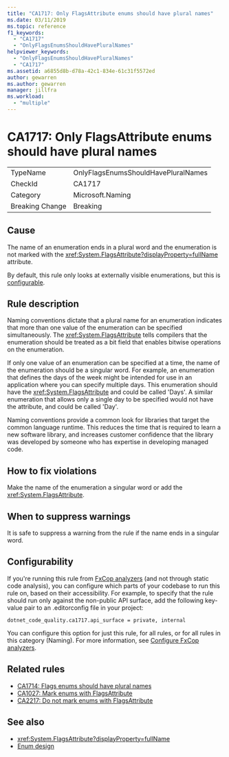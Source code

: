 ```yaml
---
title: "CA1717: Only FlagsAttribute enums should have plural names"
ms.date: 03/11/2019
ms.topic: reference
f1_keywords:
  - "CA1717"
  - "OnlyFlagsEnumsShouldHavePluralNames"
helpviewer_keywords:
  - "OnlyFlagsEnumsShouldHavePluralNames"
  - "CA1717"
ms.assetid: a6855d8b-d78a-42c1-834e-61c31f5572ed
author: gewarren
ms.author: gewarren
manager: jillfra
ms.workload:
  - "multiple"
---
```

# CA1717: Only FlagsAttribute enums should have plural names

|||
|-|-|
|TypeName|OnlyFlagsEnumsShouldHavePluralNames|
|CheckId|CA1717|
|Category|Microsoft.Naming|
|Breaking Change|Breaking|

## Cause

The name of an enumeration ends in a plural word and the enumeration is not marked with the <xref:System.FlagsAttribute?displayProperty=fullName> attribute.

By default, this rule only looks at externally visible enumerations, but this is [configurable](#configurability).

## Rule description

Naming conventions dictate that a plural name for an enumeration indicates that more than one value of the enumeration can be specified simultaneously. The <xref:System.FlagsAttribute> tells compilers that the enumeration should be treated as a bit field that enables bitwise operations on the enumeration.

If only one value of an enumeration can be specified at a time, the name of the enumeration should be a singular word. For example, an enumeration that defines the days of the week might be intended for use in an application where you can specify multiple days. This enumeration should have the <xref:System.FlagsAttribute> and could be called 'Days'. A similar enumeration that allows only a single day to be specified would not have the attribute, and could be called 'Day'.

Naming conventions provide a common look for libraries that target the common language runtime. This reduces the time that is required to learn a new software library, and increases customer confidence that the library was developed by someone who has expertise in developing managed code.

## How to fix violations

Make the name of the enumeration a singular word or add the <xref:System.FlagsAttribute>.

## When to suppress warnings

It is safe to suppress a warning from the rule if the name ends in a singular word.

## Configurability

If you're running this rule from [FxCop analyzers](install-fxcop-analyzers.md) (and not through static code analysis), you can configure which parts of your codebase to run this rule on, based on their accessibility. For example, to specify that the rule should run only against the non-public API surface, add the following key-value pair to an .editorconfig file in your project:

```
dotnet_code_quality.ca1717.api_surface = private, internal
```

You can configure this option for just this rule, for all rules, or for all rules in this category (Naming). For more information, see [Configure FxCop analyzers](configure-fxcop-analyzers.md).

## Related rules

- [CA1714: Flags enums should have plural names](../code-quality/ca1714-flags-enums-should-have-plural-names.md)
- [CA1027: Mark enums with FlagsAttribute](../code-quality/ca1027-mark-enums-with-flagsattribute.md)
- [CA2217: Do not mark enums with FlagsAttribute](../code-quality/ca2217-do-not-mark-enums-with-flagsattribute.md)

## See also

- <xref:System.FlagsAttribute?displayProperty=fullName>
- [Enum design](/dotnet/standard/design-guidelines/enum)